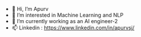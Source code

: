 - 👋 Hi, I’m Apurv
- 👀 I’m interested in Machine Learning and NLP
- 🌱 I’m currently working as an AI engineer-2
- 📫 Linkedin : https://www.linkedin.com/in/apurvsj/

<!---
apurv0303/apurv0303 is a ✨ special ✨ repository because its `README.md` (this file) appears on your GitHub profile.
You can click the Preview link to take a look at your changes.
--->

